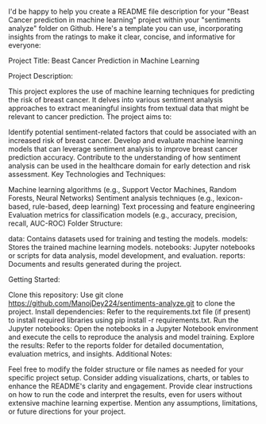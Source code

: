 
I'd be happy to help you create a README file description for your "Beast Cancer prediction in machine learning" project within your "sentiments analyze" folder on Github. Here's a template you can use, incorporating insights from the ratings to make it clear, concise, and informative for everyone:

Project Title: Beast Cancer Prediction in Machine Learning

Project Description:

This project explores the use of machine learning techniques for predicting the risk of breast cancer. It delves into various sentiment analysis approaches to extract meaningful insights from textual data that might be relevant to cancer prediction. The project aims to:

Identify potential sentiment-related factors that could be associated with an increased risk of breast cancer.
Develop and evaluate machine learning models that can leverage sentiment analysis to improve breast cancer prediction accuracy.
Contribute to the understanding of how sentiment analysis can be used in the healthcare domain for early detection and risk assessment.
Key Technologies and Techniques:

Machine learning algorithms (e.g., Support Vector Machines, Random Forests, Neural Networks)
Sentiment analysis techniques (e.g., lexicon-based, rule-based, deep learning)
Text processing and feature engineering
Evaluation metrics for classification models (e.g., accuracy, precision, recall, AUC-ROC)
Folder Structure:

data: Contains datasets used for training and testing the models.
models: Stores the trained machine learning models.
notebooks: Jupyter notebooks or scripts for data analysis, model development, and evaluation.
reports: Documents and results generated during the project.

Getting Started:

Clone this repository: Use git clone https://github.com/ManojDey224/sentiments-analyze.git to clone the project.
Install dependencies: Refer to the requirements.txt file (if present) to install required libraries using pip install -r requirements.txt.
Run the Jupyter notebooks: Open the notebooks in a Jupyter Notebook environment and execute the cells to reproduce the analysis and model training.
Explore the results: Refer to the reports folder for detailed documentation, evaluation metrics, and insights.
Additional Notes:

Feel free to modify the folder structure or file names as needed for your specific project setup.
Consider adding visualizations, charts, or tables to enhance the README's clarity and engagement.
Provide clear instructions on how to run the code and interpret the results, even for users without extensive machine learning expertise.
Mention any assumptions, limitations, or future directions for your project.
